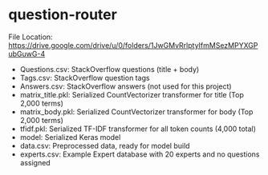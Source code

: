 # question-router

File Location: https://drive.google.com/drive/u/0/folders/1JwGMvRrlptyIfmMSezMPYXGPubGuwG-4
- Questions.csv: StackOverflow questions (title + body)
- Tags.csv: StackOverflow question tags
- Answers.csv: StackOverflow answers (not used for this project)
- matrix_title.pkl: Serialized CountVectorizer transformer for title (Top 2,000 terms)
- matrix_body.pkl: Serialized CountVectorizer transformer for body (Top 2,000 terms)
- tfidf.pkl: Serialized TF-IDF transformer for all token counts (4,000 total)
- model: Serialized Keras model
- data.csv: Preprocessed data, ready for model build
- experts.csv: Example Expert database with 20 experts and no questions assigned
